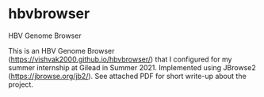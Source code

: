 # hbvbrowser
HBV Genome Browser

This is an HBV Genome Browser (https://vishvak2000.github.io/hbvbrowser/) that I configured for my summer internship at Gilead in Summer 2021. Implemented using JBrowse2 (https://jbrowse.org/jb2/). See attached PDF for short write-up about the project.

